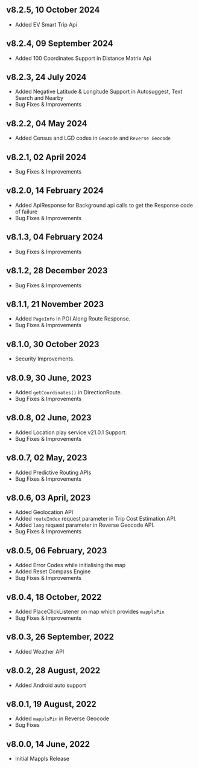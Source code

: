 ## v8.2.5, 10 October 2024
- Added EV Smart Trip Api

## v8.2.4, 09 September 2024
- Added 100 Coordinates Support in Distance Matrix Api

## v8.2.3, 24 July 2024
- Added Negative Latitude & Longitude Support in Autosuggest, Text Search and Nearby
- Bug Fixes & Improvements

## v8.2.2, 04 May 2024
- Added Census and LGD codes in `Geocode` and `Reverse Geocode`

## v8.2.1, 02 April 2024
- Bug Fixes & Improvements

## v8.2.0, 14 February 2024
- Added ApiResponse for Background api calls to get the Response code of failure
- Bug Fixes & Improvements

## v8.1.3, 04 February 2024
- Bug Fixes & Improvements

## v8.1.2, 28 December 2023
- Bug Fixes & Improvements

## v8.1.1, 21 November 2023
- Added `PageInfo` in POI Along Route Response.
- Bug Fixes & Improvements

## v8.1.0, 30 October 2023
- Security Improvements. 

## v8.0.9, 30 June, 2023
- Added `getCoordinates()` in DirectionRoute.
- Bug Fixes & Improvements

## v8.0.8, 02 June, 2023
- Added Location play service v21.0.1 Support.
- Bug Fixes & Improvements

## v8.0.7, 02 May, 2023
- Added Predictive Routing APIs
- Bug Fixes & Improvements

## v8.0.6, 03 April, 2023
- Added Geolocation API
- Added `routeIndex` request parameter in Trip Cost Estimation API.
- Added `lang` request parameter  in Reverse Geocode API.
- Bug Fixes & Improvements

## v8.0.5, 06 February, 2023
- Added Error Codes while initialising the map
- Added Reset Compass Engine
- Bug Fixes & Improvements

## v8.0.4, 18 October, 2022
- Added PlaceClickListener on map which provides `mapplsPin`
- Bug Fixes & Improvements

## v8.0.3, 26 September, 2022
- Added Weather API

## v8.0.2, 28 August, 2022
- Added Android auto support

## v8.0.1, 19 August, 2022
- Added `mapplsPin` in Reverse Geocode
- Bug Fixes

## v8.0.0, 14 June, 2022
- Initial Mappls Release